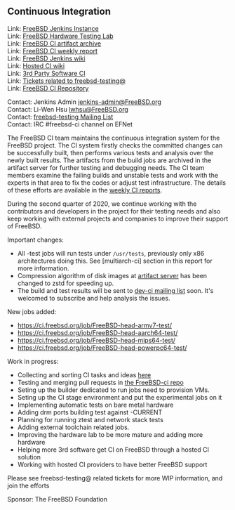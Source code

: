 ## Continuous Integration ##

Link: [FreeBSD Jenkins Instance](https://ci.FreeBSD.org)  
Link: [FreeBSD Hardware Testing Lab](https://ci.FreeBSD.org/hwlab)  
Link: [FreeBSD CI artifact archive](https://artifact.ci.FreeBSD.org)  
Link: [FreeBSD CI weekly report](https://hackmd.io/@FreeBSD-CI)  
Link: [FreeBSD Jenkins wiki](https://wiki.freebsd.org/Jenkins)  
Link: [Hosted CI wiki](https://wiki.freebsd.org/HostedCI)  
Link: [3rd Party Software CI](https://wiki.freebsd.org/3rdPartySoftwareCI)  
Link: [Tickets related to freebsd-testing@](https://preview.tinyurl.com/y9maauwg)  
Link: [FreeBSD CI Repository](https://github.com/freebsd/freebsd-ci)  

Contact: Jenkins Admin <jenkins-admin@FreeBSD.org>  
Contact: Li-Wen Hsu <lwhsu@FreeBSD.org>  
Contact: [freebsd-testing Mailing List](https://lists.FreeBSD.org/mailman/listinfo/freebsd-testing)  
Contact: IRC #freebsd-ci channel on EFNet  

The FreeBSD CI team maintains the continuous integration system
for the FreeBSD project.  The CI system firstly checks the committed changes
can be successfully built, then performs various tests and analysis over the
newly built results.
The artifacts from the build jobs are archived in the artifact server for
further testing and debugging needs.  The CI team members examine the
failing builds and unstable tests and work with the experts in that area to
fix the codes or adjust test infrastructure.  The details of these efforts
are available in the [weekly CI reports](https://hackmd.io/@FreeBSD-CI).

During the second quarter of 2020, we continue working with the contributors and developers in the project for their testing needs and also keep working with external projects and companies to improve their support of FreeBSD.

Important changes:
 * All -test jobs will run tests under `/usr/tests`, previously only x86 architectures doing this. See [multiarch-ci] section in this report for more information.
 * Compression algorithm of disk images at [artifact server](https://artifacts.ci.freebsd.org) has been changed to zstd for speeding up.
 * The build and test results will be sent to [dev-ci mailing list](https://lists.freebsd.org/mailman/listinfo/dev-ci) soon. It's welcomed to subscribe and help analysis the issues.

New jobs added:
 * https://ci.freebsd.org/job/FreeBSD-head-armv7-test/
 * https://ci.freebsd.org/job/FreeBSD-head-aarch64-test/
 * https://ci.freebsd.org/job/FreeBSD-head-mips64-test/
 * https://ci.freebsd.org/job/FreeBSD-head-powerpc64-test/

Work in progress:
  * Collecting and sorting CI tasks and ideas [here](https://hackmd.io/@FreeBSD-CI/freebsd-ci-todo)
  * Testing and merging pull requests in [the FreeBSD-ci repo](https://github.com/freebsd/freebsd-ci/pulls)
  * Seting up the builder dedicated to run jobs need to provision VMs.
  * Seting up the CI stage environment and put the experimental jobs on it
  * Implementing automatic tests on bare metal hardware
  * Adding drm ports building test against -CURRENT
  * Planning for running ztest and network stack tests
  * Adding external toolchain related jobs.
  * Improving the hardware lab to be more mature and adding more hardware
  * Helping more 3rd software get CI on FreeBSD through a hosted CI solution
  * Working with hosted CI providers to have better FreeBSD support

Please see freebsd-testing@ related tickets for more WIP information, and join the efforts

Sponsor: The FreeBSD Foundation
